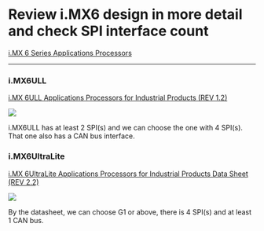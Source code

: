 # Review i.MX6 design in more detail and check SPI interface count

[i.MX 6 Series Applications Processors](https://www.nxp.com/products/processors-and-microcontrollers/arm-processors/i-mx-applications-processors/i-mx-6-processors:IMX6X_SERIES)

---

### i.MX6ULL

[i.MX 6ULL Applications Processors for Industrial Products (REV 1.2)](https://www.nxp.com/docs/en/data-sheet/IMX6ULLIEC.pdf)

![](https://i.imgur.com/ang2tlh.png)

i.MX6ULL has at least 2 SPI(s) and we can choose the one with 4 SPI(s). That one also has a CAN bus interface.

### i.MX6UltraLite

[i.MX 6UltraLite Applications Processors for Industrial Products Data Sheet (REV 2.2)](https://www.nxp.com/docs/en/data-sheet/IMX6ULIEC.pdf)

![](https://i.imgur.com/ZyVrVu1.png)

By the datasheet, we can choose G1 or above, there is 4 SPI(s) and at least 1 CAN bus.




